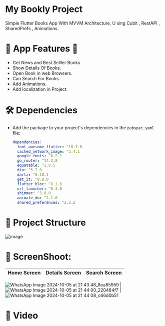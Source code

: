 # My Bookly Project

Simple Flutter Books App With MVVM Architecture, U sing Cubit , RestAPI , SharedPrefs , Animations.

# 🌟 App Features 🌟

 - Get News and Best Selller Books.
 - Show Details Of Books.
 - Open Book in web Browsers.
 - Can Search For Books.
 - Add Animations.
 - Add localization in Project.

# 🛠 Dependencies


- Add the package to your project's dependencies in the `pubspec.yaml` file:

   ```yaml
   dependencies:
     font_awesome_flutter: ^10.7.0
     cached_network_image: ^3.4.1
     google_fonts: ^6.2.1
     go_router: ^14.2.8
     equatable: ^2.0.5
     dio: ^5.7.0
     dartz: ^0.10.1
     get_it: ^8.0.0
     flutter_bloc: ^8.1.6
     url_launcher: ^6.3.0
     shimmer: ^3.0.0
     animate_do: ^2.1.0
     shared_preferences: ^2.3.2
    ```


   
# 📁 Project Structure

![image](https://github.com/user-attachments/assets/101f25cc-8697-4822-892c-55ada06756ac)


# 📱 ScreenShoot:

| Home Screen           | Details Screen            |   Search Screen          
------------------------:|:-------------------------:|:-------------------------:
![WhatsApp Image 2024-10-05 at 21 43 48_8ea85959](https://github.com/user-attachments/assets/2aeae73e-d520-4c87-9945-a1011c9f0202)
|![WhatsApp Image 2024-10-05 at 21 44 00_220484f7](https://github.com/user-attachments/assets/bf278170-c64a-4e55-88e1-f605651f85ea)
|![WhatsApp Image 2024-10-05 at 21 44 08_c66d0b51](https://github.com/user-attachments/assets/d1ad3629-f98a-4866-b7b7-edf7363f6ab1)


# 🎥 Video

